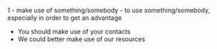 1 - make use of something/somebody - to use something/somebody, especially in order to get an advantage
* You should make use of your contacts
* We could better make use of our resources

